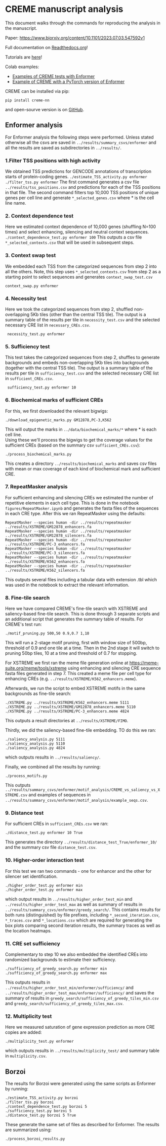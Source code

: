 # CREME manuscript analysis
This document walks through the commands for reproducing the analysis in the manuscript. 

Paper: https://www.biorxiv.org/content/10.1101/2023.07.03.547592v1

Full documentation on [Readthedocs.org](https://creme-nn.readthedocs.io/en/latest/)!

Tutorials are [here](https://creme-nn.readthedocs.io/en/latest/tutorials.html)!

Colab examples:
- [Examples of CREME tests with Enformer](https://colab.research.google.com/drive/1j3vXKf4QNgCWoIp655ugxEGyBN0cp4K5?usp=sharing)
- [Example of CREME with a PyTorch version of Enformer](https://colab.research.google.com/drive/1c0ac3ei4Ntx0AgTaRkr80O8wZNb-j6wu?usp=sharing)

CREME can be installed via pip:
```
pip install creme-nn
```
and open-sourve version is on [GitHub](https://github.com/p-koo/creme-nn).


## Enformer analysis
For Enformer analysis the following steps were performed. Unless stated otherwise all the csvs are saved
in `../results/summary_csvs/enformer` and all the results are saved as subdirectories in `../results/`. 

### 1.Filter TSS positions with high activity 
We obtained TSS predictions for GENCODE annotations of transcription starts of protein-coding genes.
    ```
    ./estimate_TSS_activity.py enformer
    ./filter_tss.py enformer
    ```
    The first command generates a csv file `../results/tss_positions.csv` and predictions for 
    each of the TSS positions in that file. The second command filters top 10,000 TSS positions
    of unique genes per cell line and generate `*_selected_genes.csv` where * is the cell line
    name.


### 2. Context dependence test
Here we estimated context dependence of 10,000 genes (shuffling N=100 times) 
and select enhancing, silencing and neutral context sequences.
    ```
    ./context_dependence_test.py enformer 100
    ```
    This outputs a csv file `*_selected_contexts.csv` that will
    be used in subsequent steps.


### 3. Context swap test
We embedded each TSS from the categorized sequences from step 2 into all the others. 
    Note, this step uses `*_selected_contexts.csv` from step 2 as a starting
    point to select sequences and generates `context_swap_test.csv`
```
context_swap.py enformer
```
  

### 4. Necessity test
Here we took the categorized sequences from step 2, shuffled non-overlapping 5Kb tiles
   (other than the central TSS tile). The output is a summary table of the results per tile in 
    `necessity_test.csv` and the selected necessary CRE list in `necessary_CREs.csv`. 
   ```
    necessity_test.py enformer
   ```

### 5. Sufficiency test
This test takes the categorized sequences from step 2, shuffles to generate backgrounds and 
    embeds non-overlapping 5Kb tiles into backgrounds (together with the central TSS tile). The output is a 
    summary table of the results per tile in 
        `sufficiency_test.csv` and the selected necessary CRE list in `sufficient_CREs.csv`. 
   ```
    sufficiency_test.py enformer 10
   ```
   
### 6. Biochemical marks of sufficient CREs
For this, we first downloaded the relevant bigwigs:
```
./download_epigenetic_marks.py GM12878,PC-3,K562
```
This will output the marks in `../data/biochemical_marks/*` where * is each cell line.  
Using these we'll process the bigwigs to get the coverage values for the sufficient CREs (based on 
the summary csv `sufficient_CREs.csv`):
```
./process_biochemical_marks.py
```
This creates a directory `../results/biochemical_marks` and saves csv files with mean or max coverage of
each kind of biochemical mark and sufficient CRE.


### 7. RepeatMasker analysis 
For sufficient enhancing and silencing CREs we estimated the number of repetitive
elements in each cell type. This is done in the notebook `figures/RepeatMasker.ipynb` and generates the fasta
files of the sequences in each CRE type. After this we ran RepeatMasker using the defaults:
```
RepeatMasker --species human -dir ../results/repeatmasker ../results/XSTREME/GM12878_enhancers.fa
RepeatMasker --species human -dir ../results/repeatmasker ../results/XSTREME/GM12878_silencers.fa
RepeatMasker --species human -dir ../results/repeatmasker ../results/XSTREME/PC-3_enhancers.fa
RepeatMasker --species human -dir ../results/repeatmasker ../results/XSTREME/PC-3_silencers.fa
RepeatMasker --species human -dir ../results/repeatmasker ../results/XSTREME/K562_enhancers.fa
RepeatMasker --species human -dir ../results/repeatmasker ../results/XSTREME/K562_silencers.fa
```
This outputs several files including a tabular data with extension .tbl which was used in the notebook to 
extract the relevant information.


### 8. Fine-tile search
Here we have compared CREME's fine-tile search with XSTREME and saliency-based fine-tile
search. This is done through 3 separate scripts and an additional script that generates the summary table of results.
For CREME's test run:
```
./motif_pruning.py 500,50 0.9,0.7 1,10
```
This will run a 2-stage motif pruning, first with window size of 500bp, threshold of 0.9 and one tile at
a time. Then in the 2nd stage it will switch to pruning 50bp tiles, 10 at a time and threshold of 0.7 for
stopping.

For XSTREME we first ran the meme file generation online at https://meme-suite.org/meme/tools/xstreme using enhancing and silencing CRE sequence fasta files
generated in step 7. This created a meme file per cell type for enhancing CREs 
(e.g. `../results/XSTREME/K562_enhancers.meme`). 

Afterwards, we run the script to embed XSTREME motifs in the same backgrounds as fine-tile search:
```
./XSTREME.py ../results/XSTREME/K562_enhancers.meme 5111
./XSTREME.py ../results/XSTREME/GM12878_enhancers.meme 5110
./XSTREME.py ../results/XSTREME/PC-3_enhancers.meme 4824
```
This outputs a result directories at `../results/XSTREME/FIMO`.

Thirdly, we did the saliency-based fine-tile embedding. TO do this we ran:
```
./saliency_analysis.py 5111
./saliency_analysis.py 5110
./saliency_analysis.py 4824
```
which outputs results in `../results/saliency/`.

Finally, we combined all the results by running:
```
./process_motifs.py
```
This outputs `../results/summary_csvs/enformer/motif_analysis/CREME_vs_saliency_vs_XSTREME.csv` and
examples of sequences in `../results/summary_csvs/enformer/motif_analysis/example_seqs.csv`.


### 9. Distance test 
For sufficient CREs in `sufficient_CREs.csv` we ran:
```
./distance_test.py enformer 10 True
```
This generates the directory `../results/distance_test_True/enformer_10/` and the summary csv file
`distance_test.csv`.

### 10. Higher-order interaction test
For this test we ran two commands - one for enhancer and the other for silencer set identification.
```
./higher_order_test.py enformer min
./higher_order_test.py enformer max
```
which output results in `../results/higher_order_test_min` and `../results/higher_order_test_max` as well as 
summary of results in `../results/summary_csvs/enformer/greedy_search/`. This contains results for both runs 
(distinguished) by file prefixes, including `*_second_iteration.csv`, `*_traces.csv` and `*_locations.csv` which are 
required for generating the box plots comparing second iteration results, the summary traces as well as the
location heatmaps.

### 11. CRE set sufficiency
Complementary to step 10 we also embedded the identified CREs into randomized backgrounds to estimate their 
sufficiency. 
```
./sufficiency_of_greedy_search.py enformer min
./sufficiency_of_greedy_search.py enformer max
```

This outputs results in `../results/higher_order_test_min/enformer/sufficiency/` and 
`../results/higher_order_test_max/enformer/sufficiency/` and saves the summary of results in 
`greedy_search/sufficiency_of_greedy_tiles_min.csv` and `greedy_search/sufficiency_of_greedy_tiles_max.csv`.

### 12. Multiplicity test
Here we measured saturation of gene expression prediction as more CRE copies are added:
```
./multiplicity_test.py enformer
```
which outputs results in `../results/multiplicity_test/` and summary table in `multiplicity.csv`.


## Borzoi

The results for Borzoi were generated using the same scripts as Enformer by running:

```
./estimate_TSS_activity.py borzoi
./filter_tss.py borzoi
./context_dependence_test.py borzoi 5
./sufficiency_test.py borzoi 5
./distance_test.py borzoi 5 True
```

These generate the same set of files as described for Enformer. The results are summarized using:
```
./process_borzoi_results.py
```
